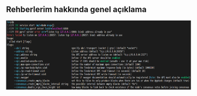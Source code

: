 ## Rehberlerim hakkında genel açıklama

<p align="center">
  <img height="190" height="auto" src="Ollo Testnet/port.PNG">
</p>
